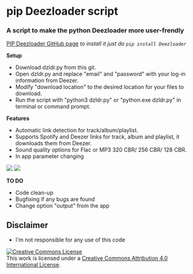 # pip Deezloader script
### A script to make the python Deezloader more user-frendly

[PIP Deezloader GitHub page](https://github.com/An0nimia/deezloader)
*to install it just do `pip install Deezloader`*

**Setup**
  - Download dzldr.py from this git.
  - Open dzldr.py and replace "email" and "password" with your log-in information from Deezer.
  - Modify "download location" to the desired location for your files to download.
  - Run the script with "python3 dzldr.py" or "python.exe dzldr.py" in terminal or command prompt.

**Features**
  - Automatic link detection for track/album/playlist.
  - Supports Spotify and Deezer links for track, album and playlist, it downloads them from Deezer.
  - Sound quality options for Flac or MP3 320 CBR/ 256 CBR/ 128 CBR.
  - In app parameter changing
  
![](https://i.postimg.cc/JnBgJGdc/Untitled1.png)
![](https://i.postimg.cc/5tWF1GW4/Untitled2.png)

**TO DO**
  - Code clean-up
  - Bugfixing if any bugs are found
  - Change option "output" from the app
  
 ## Disclaimer
  - I'm not responsible for any use of this code
  
<a rel="license" href="http://creativecommons.org/licenses/by/4.0/"><img alt="Creative Commons License" style="border-width:0" src="https://i.creativecommons.org/l/by/4.0/80x15.png" /></a><br />This work is licensed under a <a rel="license" href="http://creativecommons.org/licenses/by/4.0/">Creative Commons Attribution 4.0 International License</a>.
